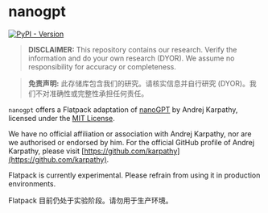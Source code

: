 # nanogpt

[![PyPI - Version](https://img.shields.io/pypi/v/flatpack)](https://pypi.org/project/flatpack/)

> **DISCLAIMER:** This repository contains our research. Verify the information and do your own research (DYOR). We assume no responsibility for accuracy or completeness.

> **免责声明:** 此存储库包含我们的研究。请核实信息并自行研究 (DYOR)。我们不对准确性或完整性承担任何责任。

`nanogpt` offers a Flatpack adaptation of [nanoGPT](https://github.com/karpathy/nanoGPT) by Andrej Karpathy, licensed under the [MIT License](https://github.com/karpathy/nanoGPT/blob/master/LICENSE).

We have no official affiliation or association with Andrej Karpathy, nor are we authorised or endorsed by him. For the official GitHub profile of Andrej Karpathy, please visit [https://github.com/karpathy](https://github.com/karpathy).

Flatpack is currently experimental. Please refrain from using it in production environments.

Flatpack 目前仍处于实验阶段。请勿用于生产环境。